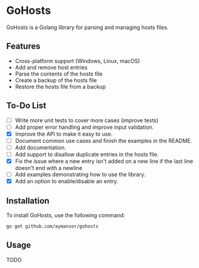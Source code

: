 # GoHosts

GoHosts is a Golang library for parsing and managing hosts files.

## Features

- Cross-platform support (Windows, Linux, macOS)
- Add and remove host entries
- Parse the contents of the hosts file
- Create a backup of the hosts file
- Restore the hosts file from a backup

## To-Do List
- [ ] Write more unit tests to cover more cases (improve tests)
- [ ] Add proper error handling and improve input validation.
- [x] Improve the API to make it easy to use.
- [ ] Document common use cases and finish the examples in the README.
- [ ] Add documentation.
- [ ] Add support to disallow duplicate entries in the hosts file.
- [x] Fix the issue where a new entry isn't added on a new line if the last line doesn't end with a newline
- [ ] Add examples demonstrating how to use the library.
- [x] Add an option to enable/disable an entry.

## Installation

To install GoHosts, use the following command:

```bash
go get github.com/aymansor/gohosts
```

## Usage

TODO